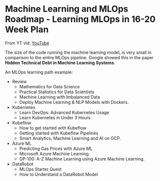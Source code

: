 # Machine Learning and MLOps Roadmap - Learning MLOps in 16-20 Week Plan
From YT vid: [YouTube](https://www.youtube.com/watch?v=4Vh6Zj5QLU4) 

The size of the code running the machine learning model, is very small in comparison to the entire MLOps pipeline.
Google showed this in the paper **Hidden Technical Debt in Machine Learning Systems**.



An MLOps learning path example:
- Review
    - Mathematics for Data Science
    - Practical Statistics for Data Scientists
    - Machine Learning with Imbalanced Data
    - Deploy Machine Learning & NLP Models with Dockers.
- Kubernetes
    - Learn DevOps: Advanced Kubernetes Usage
    - Learn Kubernetes in Under 3 Hours
- Kubeflow
    - How to get started with Kubeflow
    - Getting started with Kubeflow Pipelines
    - Smart Analytics, Machine Learning and AI on GCP.
- Azure ML
    - Predicting Gas Prices with Azure ML
    - Microsoft Azure Machine Learning
    - DP-100: A-Z Machine Learning using Azure Machine Learning.
- DataRobot
    - MLOps Starter Quest
    - How to Understand a DataRobot Model

